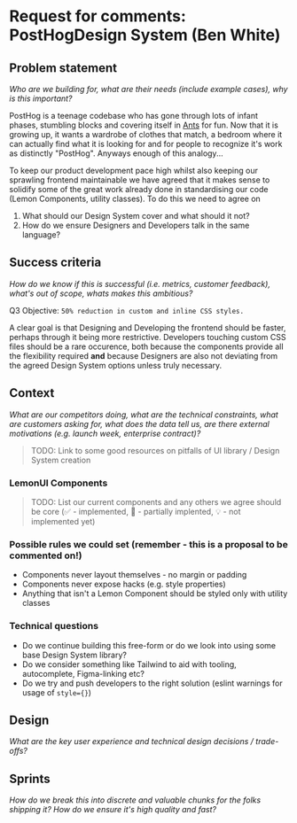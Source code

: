 # Request for comments: PostHogDesign System (Ben White)

## Problem statement
*Who are we building for, what are their needs (include example cases), why is this important?*

PostHog is a teenage codebase who has gone through lots of infant phases, stumbling blocks and covering itself in [Ants](https://ant.design) for fun. Now that it is growing up, it wants a wardrobe of clothes that match, a bedroom where it can actually find what it is looking for and for people to recognize it's work as distinctly "PostHog". Anyways enough of this analogy...

To keep our product development pace high whilst also keeping our sprawling frontend maintainable we have agreed that it makes sense to solidify some of the great work already done in standardising our code (Lemon Components, utility classes). To do this we need to agree on
1. What should our Design System cover and what should it not?
2. How do we ensure Designers and Developers talk in the same language?


## Success criteria
*How do we know if this is successful (i.e. metrics, customer feedback), what's out of scope, whats makes this ambitious?*

Q3 Objective: `50% reduction in custom and inline CSS styles.`

A clear goal is that Designing and Developing the frontend should be faster, perhaps through it being more restrictive. Developers touching custom CSS files should be a rare occurence, both because the components provide all the flexibility required **and** because Designers are also not deviating from the agreed Design System options unless truly necessary.


## Context
*What are our competitors doing, what are the technical constraints, what are customers asking for, what does the data tell us, are there external motivations (e.g. launch week, enterprise contract)?*

> TODO: Link to some good resources on pitfalls of UI library / Design System creation

### LemonUI Components

> TODO: List our current components and any others we agree should be core (✅ - implemented, 🤔 - partially implented, 💡 - not implemented yet)

### Possible rules we could set (remember - this is a proposal to be commented on!)

* Components never layout themselves - no margin or padding
* Components never expose hacks (e.g. style properties)
* Anything that isn't a Lemon Component should be styled only with utility classes

### Technical questions
* Do we continue building this free-form or do we look into using some base Design System library?
* Do we consider something like Tailwind to aid with tooling, autocomplete, Figma-linking etc?
* Do we try and push developers to the right solution (eslint warnings for usage of `style={}`)


## Design 
*What are the key user experience and technical design decisions / trade-offs?*

## Sprints
*How do we break this into discrete and valuable chunks for the folks shipping it? How do we ensure it's high quality and fast?*
